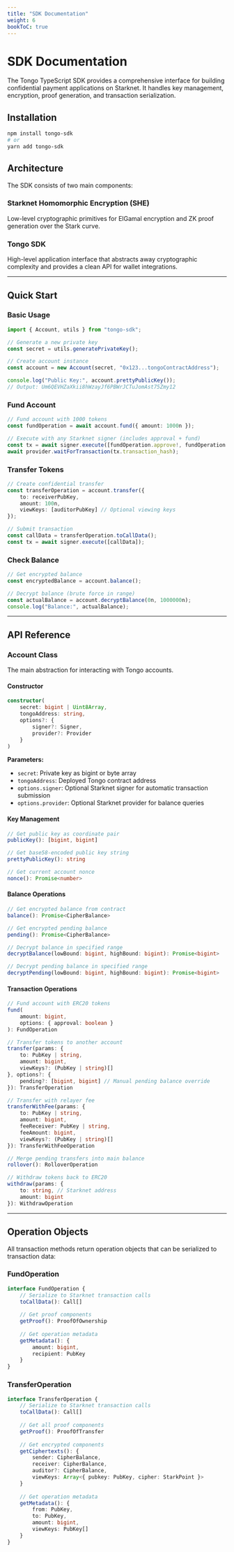 ```yaml
---
title: "SDK Documentation"
weight: 6
bookToC: true
---
```


# SDK Documentation

The Tongo TypeScript SDK provides a comprehensive interface for building confidential payment applications on Starknet. It handles key management, encryption, proof generation, and transaction serialization.

## Installation

```bash
npm install tongo-sdk
# or
yarn add tongo-sdk
```

## Architecture

The SDK consists of two main components:

### Starknet Homomorphic Encryption (SHE)
Low-level cryptographic primitives for ElGamal encryption and ZK proof generation over the Stark curve.

### Tongo SDK  
High-level application interface that abstracts away cryptographic complexity and provides a clean API for wallet integrations.

---

## Quick Start

### Basic Usage

```typescript
import { Account, utils } from "tongo-sdk";

// Generate a new private key
const secret = utils.generatePrivateKey();

// Create account instance
const account = new Account(secret, "0x123...tongoContractAddress");

console.log("Public Key:", account.prettyPublicKey());
// Output: Um6QEVHZaXkii8hWzayJf6PBWrJCTuJomAst75Zmy12
```

### Fund Account

```typescript
// Fund account with 1000 tokens
const fundOperation = await account.fund({ amount: 1000n });

// Execute with any Starknet signer (includes approval + fund)
const tx = await signer.execute([fundOperation.approve!, fundOperation.toCallData()]);
await provider.waitForTransaction(tx.transaction_hash);
```

### Transfer Tokens

```typescript
// Create confidential transfer
const transferOperation = account.transfer({
    to: receiverPubKey,
    amount: 100n,
    viewKeys: [auditorPubKey] // Optional viewing keys
});

// Submit transaction
const callData = transferOperation.toCallData();
const tx = await signer.execute([callData]);
```

### Check Balance

```typescript
// Get encrypted balance
const encryptedBalance = account.balance();

// Decrypt balance (brute force in range)
const actualBalance = account.decryptBalance(0n, 1000000n);
console.log("Balance:", actualBalance);
```

---

## API Reference

### Account Class

The main abstraction for interacting with Tongo accounts.

#### Constructor

```typescript
constructor(
    secret: bigint | Uint8Array,
    tongoAddress: string,
    options?: {
        signer?: Signer,
        provider?: Provider
    }
)
```

**Parameters:**
- `secret`: Private key as bigint or byte array
- `tongoAddress`: Deployed Tongo contract address
- `options.signer`: Optional Starknet signer for automatic transaction submission
- `options.provider`: Optional Starknet provider for balance queries

#### Key Management

```typescript
// Get public key as coordinate pair
publicKey(): [bigint, bigint]

// Get base58-encoded public key string  
prettyPublicKey(): string

// Get current account nonce
nonce(): Promise<number>
```

#### Balance Operations

```typescript
// Get encrypted balance from contract
balance(): Promise<CipherBalance>

// Get encrypted pending balance
pending(): Promise<CipherBalance>

// Decrypt balance in specified range
decryptBalance(lowBound: bigint, highBound: bigint): Promise<bigint>

// Decrypt pending balance in specified range  
decryptPending(lowBound: bigint, highBound: bigint): Promise<bigint>
```

#### Transaction Operations

```typescript
// Fund account with ERC20 tokens
fund(
    amount: bigint, 
    options: { approval: boolean }
): FundOperation

// Transfer tokens to another account
transfer(params: {
    to: PubKey | string,
    amount: bigint,
    viewKeys?: (PubKey | string)[]
}, options?: {
    pending?: [bigint, bigint] // Manual pending balance override
}): TransferOperation

// Transfer with relayer fee
transferWithFee(params: {
    to: PubKey | string,
    amount: bigint,
    feeReceiver: PubKey | string,
    feeAmount: bigint,
    viewKeys?: (PubKey | string)[]
}): TransferWithFeeOperation

// Merge pending transfers into main balance
rollover(): RolloverOperation

// Withdraw tokens back to ERC20
withdraw(params: {
    to: string, // Starknet address
    amount: bigint
}): WithdrawOperation
```

---

## Operation Objects

All transaction methods return operation objects that can be serialized to transaction data:

### FundOperation

```typescript
interface FundOperation {
    // Serialize to Starknet transaction calls
    toCallData(): Call[]
    
    // Get proof components
    getProof(): ProofOfOwnership
    
    // Get operation metadata
    getMetadata(): {
        amount: bigint,
        recipient: PubKey
    }
}
```

### TransferOperation

```typescript
interface TransferOperation {
    // Serialize to Starknet transaction calls
    toCallData(): Call[]
    
    // Get all proof components
    getProof(): ProofOfTransfer
    
    // Get encrypted components
    getCiphertexts(): {
        sender: CipherBalance,
        receiver: CipherBalance,
        auditor?: CipherBalance,
        viewKeys: Array<{ pubkey: PubKey, cipher: StarkPoint }>
    }
    
    // Get operation metadata
    getMetadata(): {
        from: PubKey,
        to: PubKey,
        amount: bigint,
        viewKeys: PubKey[]
    }
}
```

